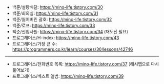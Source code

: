 - 백준/설탕배달: https://mino-life.tistory.com/30
- 백준/회의실: https://mino-life.tistory.com/31
- 백준/잃어버린 괄호: https://mino-life.tistory.com/32
- 백준/로프: https://mino-life.tistory.com/33
- 백준/신입사원: https://mino-life.tistory.com/34 (재도전 필요)
- 프로그래머스/H-index: https://mino-life.tistory.com/43
- 프로그래머스/가장 큰 수: https://programmers.co.kr/learn/courses/30/lessons/42746





-----------------------
- 프로그래머스/전화번호 목록: https://mino-life.tistory.com/37 (해시맵으로 다시 풀어보기)
- 프로그래머스/베스트 앨범: https://mino-life.tistory.com/39
